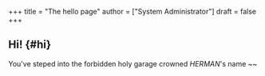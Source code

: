 +++
title = "The hello page"
author = ["System Administrator"]
draft = false
+++

## Hi! {#hi}

You've steped into the forbidden holy garage crowned _HERMAN_'s name ~~